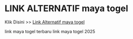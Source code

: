# LINK ALTERNATIF maya togel

Klik Disini >> <a href="https://linksto.pages.dev/">Link Alternatif maya togel </a>

link maya togel terbaru
link maya togel 2025